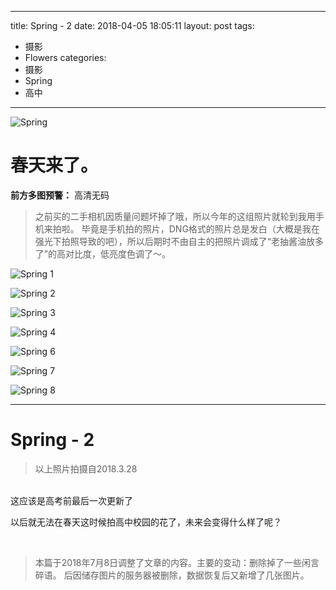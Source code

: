 
---
title: Spring - 2
date: 2018-04-05 18:05:11
layout: post
tags:
- 摄影
- Flowers
categories:
- 摄影
- Spring
- 高中
---
![Spring](/images/spring-2/05.jpeg 'Flowers')
# 春天来了。
**前方多图预警：** 高清无码

> 之前买的二手相机因质量问题坏掉了哦，所以今年的这组照片就轮到我用手机来拍啦。
毕竟是手机拍的照片，DNG格式的照片总是发白（大概是我在强光下拍照导致的吧），所以后期时不由自主的把照片调成了“老抽酱油放多了”的高对比度，低亮度色调了～。

<!--more-->


![Spring 1](images/01.jpeg)

![Spring 2](images/02.jpeg)

![Spring 3](images/03.jpeg)

![Spring 4](images/04.jpeg)

![Spring 6](images/06.jpeg)

![Spring 7](images/07.jpeg)

![Spring 8](images/08.jpeg)

---
# Spring - 2
> 以上照片拍摄自2018.3.28

<br/>
这应该是高考前最后一次更新了

以后就无法在春天这时候拍高中校园的花了，未来会变得什么样了呢？

<br/>

> 本篇于2018年7月8日调整了文章的内容。主要的变动：删除掉了一些闲言碎语。 后因储存图片的服务器被删除，数据恢复后又新增了几张图片。
